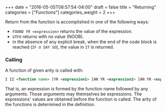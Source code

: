 +++
date = "2016-05-05T08:57:54-04:00"
draft = false
title = "Returning"
categories = ["Functions"]
categories_weight = 2
+++

Return from the function is accomplished in one of the following ways:

*   `FOUND YR <expression>` returns the value of the expression.
*   `GTFO` returns with no value (NOOB).
*   in the absence of any explicit break, when the end of the code block is reached (`IF U SAY SO`), the value in `IT` is returned.

### Calling

A function of given arity is called with:

``` html
I IZ <function name> [YR <expression1> [AN YR <expression2> [AN YR <expression3> ...]]] MKAY
```

That is, an expression is formed by the function name followed by any arguments. Those arguments may themselves be expressions. The expressions' values are obtained before the function is called. The arity of the functions is determined in the definition.
